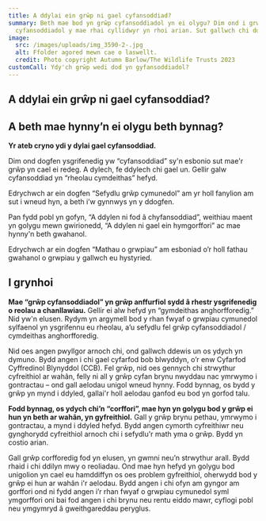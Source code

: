 ```yaml
---
title: A ddylai ein grŵp ni gael cyfansoddiad?
summary: Beth mae bod yn grŵp cyfansoddiadol yn ei olygu? Dim ond i grwpiau
  cyfansoddiadol y mae rhai cyllidwyr yn rhoi arian. Sut gallwch chi ddod yn un?
image:
  src: /images/uploads/img_3590-2-.jpg
  alt: Ffolder agored mewn cae o laswellt.
  credit: Photo copyright Autumn Barlow/The Wildlife Trusts 2023
customCall: Ydy'ch grŵp wedi dod yn gyfansoddiadol?
---
```

## A ddylai ein grŵp ni gael cyfansoddiad?

## A beth mae hynny’n ei olygu beth bynnag?


**Yr ateb cryno ydi y dylai gael cyfansoddiad.** 


Dim ond dogfen ysgrifenedig yw “cyfansoddiad” sy'n esbonio sut mae'r grŵp yn cael ei redeg. A dylech, fe ddylech chi gael un. Gellir galw cyfansoddiad yn “rheolau cymdeithas” hefyd.


Edrychwch ar ein dogfen “Sefydlu grŵp cymunedol” am yr holl fanylion am sut i wneud hyn, a beth i’w gynnwys yn y ddogfen.


Pan fydd pobl yn gofyn, “A ddylen ni fod â chyfansoddiad”, weithiau maent yn golygu mewn gwirionedd, “A ddylen ni gael ein hymgorffori” ac mae hynny'n beth gwahanol.


Edrychwch ar ein dogfen “Mathau o grwpiau” am esboniad o’r holl fathau gwahanol o grwpiau y gallwch eu hystyried.


## I grynhoi 


**Mae “grŵp cyfansoddiadol” yn grŵp anffurfiol sydd â rhestr ysgrifenedig o reolau a chanllawiau.** Gellir ei alw hefyd yn “gymdeithas anghorfforedig.” Nid yw'n elusen. Rydym yn argymell bod y rhan fwyaf o grwpiau cymunedol sylfaenol yn ysgrifennu eu rheolau, a’u sefydlu fel grŵp cyfansoddiadol / cymdeithas anghorfforedig.


Nid oes angen pwyllgor arnoch chi, ond gallwch ddewis un os ydych yn dymuno. Bydd angen i chi gael cyfarfod bob blwyddyn, o’r enw Cyfarfod Cyffredinol Blynyddol (CCB). Fel grŵp, nid oes gennych chi strwythur cyfreithiol ar wahân, felly ni all y grŵp cyfan brynu nwyddau nac ymrwymo i gontractau – ond gall aelodau unigol wneud hynny. Fodd bynnag, os bydd y grŵp yn mynd i ddyled, gallai'r holl aelodau ganfod eu bod yn gorfod talu.


**Fodd bynnag, os ydych chi’n “corffori”, mae hyn yn golygu bod y grŵp ei hun yn beth ar wahân, yn gyfreithiol.** Gall y grŵp brynu pethau, ymrwymo i gontractau, a mynd i ddyled hefyd. Bydd angen cymorth cyfreithiwr neu gynghorydd cyfreithiol arnoch chi i sefydlu'r math yma o grŵp. Bydd yn costio arian.


Gall grŵp corfforedig fod yn elusen, yn gwmni neu’n strwythur arall. Bydd rhaid i chi ddilyn mwy o reoliadau. Ond mae hyn hefyd yn golygu bod unigolion yn cael eu hamddiffyn os oes problem gyfreithiol, oherwydd bod y grŵp ei hun ar wahân i'r aelodau. Bydd angen i chi ofyn am gyngor am gorffori ond ni fydd angen i’r rhan fwyaf o grwpiau cymunedol syml ymgorffori oni bai fod angen i chi brynu neu rentu eiddo mawr, cyflogi pobl neu ymgymryd â gweithgareddau peryglus.

